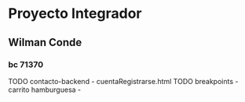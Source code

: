 # Proyecto Integrador
## Wilman Conde
### bc 71370


TODO contacto-backend - cuentaRegistrarse.html
TODO breakpoints - carrito hamburguesa - 
